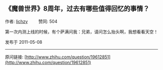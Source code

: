 ## 《魔兽世界》8周年，过去有哪些值得回忆的事情？

作者: [lichzy](http://www.zhihu.com/people/lichzy)&nbsp;&nbsp;&nbsp;&nbsp;&nbsp;&nbsp;&nbsp;&nbsp; 赞同: 504


 第一次内测上线的时候，有个萨满问我：兄弟，请问怎么抬头啊，我想看看天空！ 



发布于 2011-05-08



---
原问链接: [http://www.zhihu.com/question/19612851](http://www.zhihu.com/question/19612851)